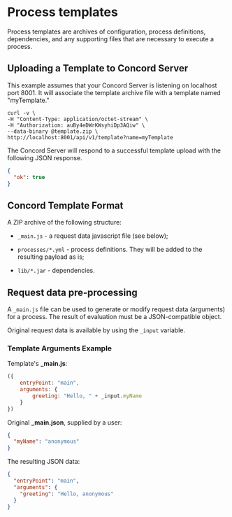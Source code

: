 # Process templates

Process templates are archives of configuration, process definitions,
dependencies, and any supporting files that are necessary to execute a
process.

## Uploading a Template to Concord Server

This example assumes that your Concord Server is listening on
localhost port 8001.  It will associate the template archive file with
a template named "myTemplate."

```
curl -v \
-H "Content-Type: application/octet-stream" \
-H "Authorization: auBy4eDWrKWsyhiDp3AQiw" \
--data-binary @template.zip \
http://localhost:8001/api/v1/template?name=myTemplate
```

The Concord Server will respond to a successful template upload with
the following JSON response.

```json
{
  "ok": true
}
```

## Concord Template Format

A ZIP archive of the following structure:

- `_main.js` - a request data javascript file (see below);

- `processes/*.yml` - process definitions. They will be added to the
  resulting payload as is;

- `lib/*.jar` - dependencies.

## Request data pre-processing

A `_main.js` file can be used to generate or modify request data
(arguments) for a process.  The result of evaluation must be a
JSON-compatible object.

Original request data is available by using the `_input` variable.

### Template Arguments Example

Template's **_main.js**:

```javascript
({
    entryPoint: "main",
    arguments: {
        greeting: "Hello, " + _input.myName
    }
})
```

Original **_main.json**, supplied by a user:

```json
{
  "myName": "anonymous"
}
```

The resulting JSON data:

```json
{
  "entryPoint": "main",
  "arguments": {
    "greeting": "Hello, anonymous"
  }
}
```
